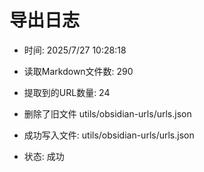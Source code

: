 # 导出日志
- 时间: 2025/7/27 10:28:18

- 读取Markdown文件数: 290
- 提取到的URL数量: 24
- 删除了旧文件 utils/obsidian-urls/urls.json
- 成功写入文件: utils/obsidian-urls/urls.json
- 状态: 成功
